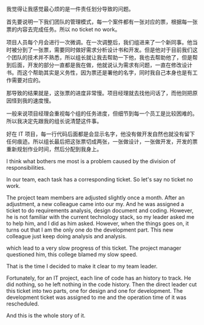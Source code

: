 我觉得让我感觉最心烦的是一件责任划分导致的问题。

首先要说明一下我们团队的管理模式，每一个案件都有一张对应的票，根据每一张票的内容去完成任务。所以 no ticket no work。

项目人员每个月会进行一次微调。在一次调整后，我们组进来了一个新同事。他当时被分到了一张票，需要同时做好需求分析设计书和开发。但是他对于目前我们这个团队的技术并不熟悉，所以组长就让我去帮助一下他，我也去帮助他了，但是帮到后面，开发的部分一直都是我在做，他就说认为需求有问题，一直在修改设计书。而这个帮助其实是义务性，因为票还是署他的名字，同时我自己本身也是有工作需要对应的。

那导致的结果就是，这张票的进度非常慢。项目经理就去找他问话了，而他则把原因怪到我的速度慢。

一般来说项目经理会重视每个组的任务进度，但细节到每一个员工是比较困难的。所以我决定先跟我的组长说清楚这件事。

好在 IT 项目，每一行代码后面都是会显示名字，他没有做开发自然也就没有留下任何痕迹。所以组长最后把这张票切成两张，一张做设计，一张做开发，开发的票重新规划作业时间，然后分配到我身上。

I think what bothers me most is a problem caused by the division of responsibilities.

In our team, each task has a corresponding ticket. So let's say no ticket no work.

The project team members are adjusted slightly once a month. After an adjustment, a new colleague came into our my. And he was assigned a ticket to do requirements analysis, design document and coding. However, he is not familiar with the current technology stack, so my leader asked me to help him, and I did as him asked. However, when the things goes on, it turns out that I am the only one do the development part. This new colleague just keep doing analysis and analysis.

which lead to a very slow progress of this ticket. The project manager questioned him, this college blamed my slow speed.

That is the time I decided to make it clear to my team leader.

Fortunately, for an IT project, each line of code has an history to track. He did nothing, so he left nothing in the code history. Then the direct leader cut this ticket into two parts, one for design and one for development. The development ticket was assigned to me and the operation time of it was rescheduled.

And this is the whole story of it.
